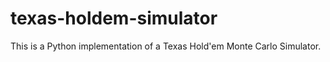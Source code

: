 # texas-holdem-simulator
This is a Python implementation of a Texas Hold'em Monte Carlo Simulator.

